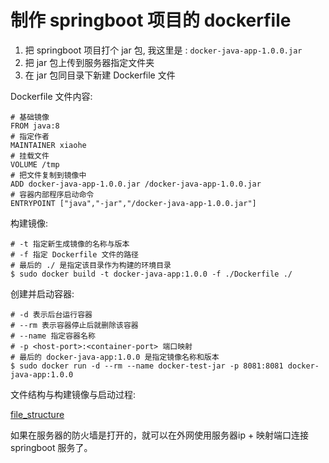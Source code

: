 # 制作 springboot 项目的 dockerfile 

1. 把 springboot 项目打个 jar 包, 我这里是 : `docker-java-app-1.0.0.jar`
2. 把 jar 包上传到服务器指定文件夹
3. 在 jar 包同目录下新建 Dockerfile 文件

Dockerfile 文件内容:

```shell script
# 基础镜像
FROM java:8
# 指定作者
MAINTAINER xiaohe
# 挂载文件
VOLUME /tmp
# 把文件复制到镜像中
ADD docker-java-app-1.0.0.jar /docker-java-app-1.0.0.jar
# 容器内部程序启动命令
ENTRYPOINT ["java","-jar","/docker-java-app-1.0.0.jar"]
```

构建镜像:

```shell script
# -t 指定新生成镜像的名称与版本
# -f 指定 Dockerfile 文件的路径
# 最后的 ./ 是指定该目录作为构建的环境目录
$ sudo docker build -t docker-java-app:1.0.0 -f ./Dockerfile ./
```

创建并启动容器:

```shell script
# -d 表示后台运行容器
# --rm 表示容器停止后就删除该容器
# --name 指定容器名称
# -p <host-port>:<container-port> 端口映射
# 最后的 docker-java-app:1.0.0 是指定镜像名称和版本
$ sudo docker run -d --rm --name docker-test-jar -p 8081:8081 docker-java-app:1.0.0
```


文件结构与构建镜像与启动过程:

[file_structure](./file_structure.png)

如果在服务器的防火墙是打开的，就可以在外网使用服务器ip + 映射端口连接 springboot 服务了。

